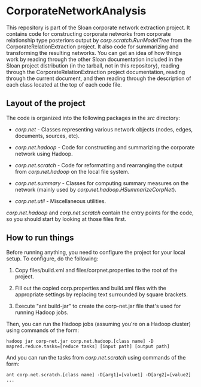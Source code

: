 # CorporateNetworkAnalysis #

This repository is part of the Sloan corporate network extraction project.
It contains code for constructing corporate networks from corporate 
relationship type posteriors output by 
*corp.scratch.RunModelTree* from the CorporateRelationExtraction project.
It also code for summarizing and transforming the resulting networks. You 
can get an idea of how things work by reading 
through the other Sloan documentation included in the Sloan project 
distribution (in the tarball, not in this repository), reading through
the CorporateRelationExtraction project documentation, reading through
the current document, and then reading through the description of each 
class located at the top of each code file.

## Layout of the project ##

The code is organized into the following packages in the *src* directory:

*	*corp.net* - Classes representing various network objects (nodes,
edges, documents, sources, etc).

*	*corp.net.hadoop* - Code for constructing and summarizing the 
corporate network using Hadoop.

*	*corp.net.scratch* - Code for reformatting and rearranging the 
output from *corp.net.hadoop* on the local file system.

*	*corp.net.summary* - Classes for computing summary measures on the
network (mainly used by *corp.net.hadoop.HSummarizeCorpNet*).

*	*corp.net.util* - Miscellaneous utilities.

*corp.net.hadoop* and *corp.net.scratch* contain the entry points for the 
code, so you should start by looking at those files first.  

## How to run things ##

Before running anything, you need to configure the project for your local 
setup.  To configure, do the following:

1.  Copy files/build.xml and files/corpnet.properties to the root of the
project.

2.  Fill out the copied corp.properties and build.xml files with the 
appropriate settings by replacing text surrounded by square brackets.

3.  Execute "ant build-jar" to create the corp-net.jar file that's used
for running Hadoop jobs. 

Then, you can run the Hadoop jobs (assuming you're on a Hadoop cluster)
using commands of the form:

```
hadoop jar corp-net.jar corp.net.hadoop.[class name] -D mapred.reduce.tasks=[reduce tasks] [input path] [output path]
```

And you can run the tasks from *corp.net.scratch* using commands of 
the form:

```
ant corp.net.scratch.[class name] -D[arg1]=[value1] -D[arg2]=[value2] ...
```
